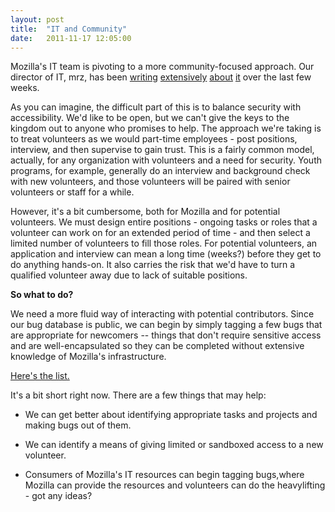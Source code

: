 ```yaml
---
layout: post
title:  "IT and Community"
date:   2011-11-17 12:05:00
---
```



Mozilla's IT team is pivoting to a more community-focused approach.  Our director of IT, mrz, has been [writing](http://blog.mozilla.com/mrz/2011/10/06/my-job-after-5-558-years/) [extensively](http://blog.mozilla.com/mrz/2011/10/12/step-1-community-it/) [about](http://blog.mozilla.com/mrz/2011/10/28/step-1-01-mozilla-it-mozcamp/) [it](http://htmlpad.org/community-IT-slides/#) over the last few weeks.

As
you can imagine, the difficult part of this is to balance security with
accessibility.  We'd like to be open, but we can't give the keys to the
kingdom out to anyone who promises to help.  The approach we're taking
is to treat volunteers as we would part-time employees - post positions,
 interview, and then supervise to gain trust.  This is a fairly common
model, actually, for any organization with volunteers and a need for
security.  Youth programs, for example, generally do an interview and
background check with new volunteers, and those volunteers will be
paired with senior volunteers or staff for a while.

However,
 it's a bit cumbersome, both for Mozilla and for potential volunteers.
We must design entire positions - ongoing tasks or roles that a
volunteer can work on for an extended period of time - and then select a
 limited number of volunteers to fill those roles.  For potential
volunteers, an application and interview can mean a long time (weeks?)
before they get to do anything hands-on.  It also carries the risk that
we'd have to turn a qualified volunteer away due to lack of suitable
positions.

**So what to do?**

We
need a more fluid way of interacting with potential contributors.  Since
 our bug database is public, we can begin by simply tagging a few bugs
that are appropriate for newcomers -- things that don't require
sensitive access and are well-encapsulated so they can be completed
without extensive knowledge of Mozilla's infrastructure.

[Here's the list.](http://bit.ly/tTsnix)

It's a bit short right now.  There are a few things that may help:

*   We can get better about identifying appropriate tasks and projects and making bugs out of them.

*   We can identify a means of giving limited or sandboxed access to a new volunteer.

*   Consumers of Mozilla's IT resources can begin tagging bugs,where Mozilla can provide the resources and volunteers can do the heavylifting - got any ideas?</div></div><div style="clear: both;"></div><div class="entry">

